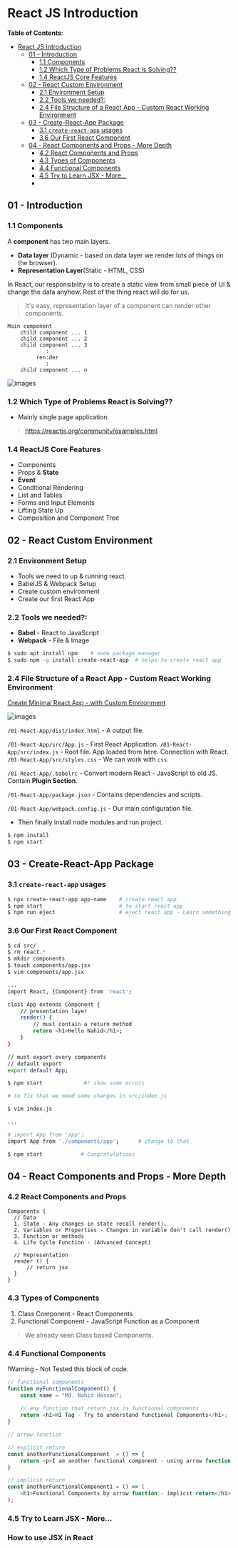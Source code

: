 # React JS Introduction

**Table of Contents**:

- [React JS Introduction](#react-js-introduction)
  - [01 - Introduction](#01---introduction)
    - [1.1 Components](#11-components)
    - [1.2 Which Type of Problems React is Solving??](#12-which-type-of-problems-react-is-solving)
    - [1.4 ReactJS Core Features](#14-reactjs-core-features)
  - [02 - React Custom Environment](#02---react-custom-environment)
    - [2.1 Environment Setup](#21-environment-setup)
    - [2.2 Tools we needed?:](#22-tools-we-needed)
    - [2.4 File Structure of a React App - Custom React Working Environment](#24-file-structure-of-a-react-app---custom-react-working-environment)
  - [03 - Create-React-App Package](#03---create-react-app-package)
    - [3.1 `create-react-app` usages](#31-create-react-app-usages)
    - [3.6 Our First React Component](#36-our-first-react-component)
  - [04 - React Components and Props - More Depth](#04---react-components-and-props---more-depth)
    - [4.2 React Components and Props](#42-react-components-and-props)
    - [4.3 Types of Components](#43-types-of-components)
    - [4.4 Functional Components](#44-functional-components)
    - [4.5 Try to Learn JSX - More...](#45-try-to-learn-jsx---more)
    - [](#)


## 01 - Introduction

### 1.1 Components

A **component** has two main layers.

- **Data layer** (Dynamic - based on data layer we render lots of things on the browser).
- **Representation Layer**(Static - HTML, CSS)

In React, our responsibility is to create a static view from small piece of UI & change the data anyhow. Rest of the thing react will do for us.

> It's easy, representation layer of a component can render other components.

```
Main component
    child component ... 1
    child component ... 2
    child component ... 3
            :
         ren:der
            :
    child component ... n

```

![images](https://reactjsexample.com/content/images/2021/06/example-tree--styled.jpg)

### 1.2 Which Type of Problems React is Solving??

- Mainly single page application.

> https://reactjs.org/community/examples.html

### 1.4 ReactJS Core Features

- Components
- Props & **State**
- **Event**
- Conditional Rendering
- List and Tables
- Forms and Input Elements
- Lifting State Up
- Composition and Component Tree

## 02 - React Custom Environment

### 2.1 Environment Setup

- Tools we need to up & running react.
- BabelJS & Webpack Setup
- Create custom environment
- Create our first React App

### 2.2 Tools we needed?:

- **Babel** - React to JavaScript 
- **Webpack** - File & Image

```bash
$ sudo apt install npm    # node package manager
$ sudo npm -g install create-react-app  # helps to create react app
```

### 2.4 File Structure of a React App - Custom React Working Environment

[Create Minimal React App - with Custom Environment](https://createapp.dev/webpack/react--babel--code-split-vendors--css--css-modules--png--react-hot-loader)

![images](images/1.png) 


`/01-React-App/dist/index.html` - A output file. 

`/01-React-App/src/App.js` - First React Application.
`/01-React-App/src/index.js` - Root file. App loaded from here. Connection with React.
`/01-React-App/src/styles.css` - We can work with `css`.

`/01-React-App/.babelrc` - Convert modern React - JavaScript to old JS. Contain **Plugin Section**.

`/01-React-App/package.json` - Contains dependencies and scripts.

`/01-React-App/webpack.config.js` - Our main configuration file. 

- Then finally install node modules and run project.

```bash
$ npm install
$ npm start
```

## 03 - Create-React-App Package

### 3.1 `create-react-app` usages

```bash
$ npx create-react-app app-name    # create react app
$ npm start                        # to start react app
$ npm run eject                    # eject react app - Learn something extra for this command
```

### 3.6 Our First React Component

```bash
$ cd src/
$ rm react.*
$ mkdir components
$ touch components/app.jsx
$ vim components/app.jsx

...
import React, {Component} from 'react';

class App extends Component {
    // presentation layer
    render() {
        // must contain a return method
        return <h1>Hello Nahid</h1>;
    }
}

// must export every components
// default export
export default App;

$ npm start             #! show some errors

# to fix that we need some changes in src/index.js

$ vim index.js

... 

# import App from 'app'; 
import App from './components/app';      # change to that

$ npm start            # Congratulations 
```

## 04 - React Components and Props - More Depth

### 4.2 React Components and Props

```text
Components {
  // Data 
  1. State - Any changes in state recall render().
  2. Variables or Properties - Changes in variable don't call render()
  3. Function or methods
  4. Life Cycle Function - (Advanced Concept)

  // Representation
  render () {
      // return jsx
  }
}

```

### 4.3 Types of Components

1. Class Component - React Components 
2. Functional Component - JavaScript Function as a Component

> We already seen Class based Components.

### 4.4 Functional Components

!Warning - Not Tested this block of code.

```js
// functional components
function myFunctionalComponent() {
    const name = "Md. Nahid Hassan";
    
    // any function that return jsx is functional components
    return <h1>H1 Tag - Try to understand functional Components</h1>;
}

// arrow function

// explicit return
const anotherFunctionalComponent  = () => {
    return <p>I am another functional component - using arrow function to create component</p>;
}

// implicit return
const anotherFunctionalComponent1 = () => (
    <h1>Functional Components by arrow function - implicit return</h1>
);
```

### 4.5 Try to Learn JSX - More...

### How to use JSX in React
